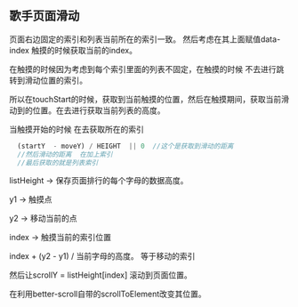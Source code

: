 ## 歌手页面滑动

页面右边固定的索引和列表当前所在的索引一致。 然后考虑在其上面赋值data-index 触摸的时候获取当前的index。 

在触摸的时候因为考虑到每个索引里面的列表不固定，在触摸的时候 不去进行跳转到滑动位置的索引。

所以在touchStart的时候，获取到当前触摸的位置，然后在触摸期间，获取当前滑动到的位置。在去进行获取当前列表的高度。

当触摸开始的时候 在去获取所在的索引
```javascript
  (startY  - moveY) / HEIGHT  || 0  //这个是获取到滑动的距离
  //然后滑动的距离  在加上索引  
  //最后获取的就是列表索引
```

listHeight -> 保存页面排行的每个字母的数据高度。 

y1 ->  触摸点

y2 -> 移动当前的点

index -> 触摸当前的索引位置

index + (y2 - y1) / 当前字母的高度。  等于移动的索引
 
然后让scrollY =  listHeight[index] 滚动到页面位置。
 
在利用better-scroll自带的scrollToElement改变其位置。





